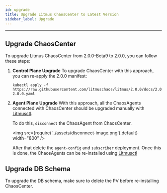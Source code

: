 ```yaml
---
id: upgrade
title: Upgrade Litmus ChaosCenter to Latest Version
sidebar_label: Upgrade
---
```


---

## Upgrade ChaosCenter

To upgrade Litmus ChaosCenter from 2.0.0-Beta9 to 2.0.0, you can follow these steps:

1.  **Control Plane Upgrade**
    To upgrade ChaosCenter with this approach, you can re-apply the 2.0.0 manifest: 

    ```
    kubectl apply -f https://raw.githubusercontent.com/litmuschaos/litmus/2.0.0/docs/2.0.0/litmus-2.0.0.yaml
    ```

2.  **Agent Plane Upgrade**
    With this approach, all the ChaosAgents connected with ChaosCenter should be upgraded manually with [Litmusctl](../litmusctl/installation).

    To do this, `disconnect` the ChaosAgent from ChaosCenter.

    <img src={require('../assets/disconnect-image.png').default} width="800" />
    
    After that delete the `agent-config` and `subscriber` deployment. Once this is done, the ChaosAgents can be re-installed using [Litmusctl](../litmusctl/installation)

## Upgrade DB Schema
To upgrade the DB schema, make sure to delete the PV before re-installing ChaosCenter.
